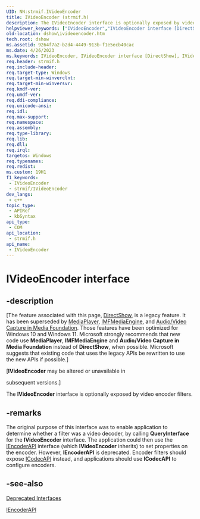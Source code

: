 ```yaml
---
UID: NN:strmif.IVideoEncoder
title: IVideoEncoder (strmif.h)
description: The IVideoEncoder interface is optionally exposed by video encoder filters.
helpviewer_keywords: ["IVideoEncoder","IVideoEncoder interface [DirectShow]","IVideoEncoder interface [DirectShow]","described","dshow.ivideoencoder","strmif/IVideoEncoder"]
old-location: dshow\ivideoencoder.htm
tech.root: dshow
ms.assetid: 9264f7a2-b2d4-4449-913b-f1e5ecb40cac
ms.date: 4/26/2023
ms.keywords: IVideoEncoder, IVideoEncoder interface [DirectShow], IVideoEncoder interface [DirectShow],described, dshow.ivideoencoder, strmif/IVideoEncoder
req.header: strmif.h
req.include-header: 
req.target-type: Windows
req.target-min-winverclnt: 
req.target-min-winversvr: 
req.kmdf-ver: 
req.umdf-ver: 
req.ddi-compliance: 
req.unicode-ansi: 
req.idl: 
req.max-support: 
req.namespace: 
req.assembly: 
req.type-library: 
req.lib: 
req.dll: 
req.irql: 
targetos: Windows
req.typenames: 
req.redist: 
ms.custom: 19H1
f1_keywords:
 - IVideoEncoder
 - strmif/IVideoEncoder
dev_langs:
 - c++
topic_type:
 - APIRef
 - kbSyntax
api_type:
 - COM
api_location:
 - strmif.h
api_name:
 - IVideoEncoder
---
```


# IVideoEncoder interface


## -description

\[The feature associated with this page, [DirectShow](/windows/win32/directshow/directshow), is a legacy feature. It has been superseded by [MediaPlayer](/uwp/api/Windows.Media.Playback.MediaPlayer), [IMFMediaEngine](/windows/win32/api/mfmediaengine/nn-mfmediaengine-imfmediaengine), and [Audio/Video Capture in Media Foundation](windows/win32/medfound/audio-video-capture-in-media-foundation). Those features have been optimized for Windows 10 and Windows 11. Microsoft strongly recommends that new code use **MediaPlayer**, **IMFMediaEngine** and **Audio/Video Capture in Media Foundation** instead of **DirectShow**, when possible. Microsoft suggests that existing code that uses the legacy APIs be rewritten to use the new APIs if possible.\]

<p class="CCE_Message">[<b>IVideoEncoder</b> may be altered or unavailable in 

subsequent versions.]

The <b>IVideoEncoder</b> interface is optionally exposed by video encoder filters.

## -remarks

The original purpose of this interface was to enable application to determine whether a filter was a video decoder, by calling <b>QueryInterface</b> for the <b>IVideoEncoder</b> interface. The application could then use the <a href="/windows/desktop/api/strmif/nn-strmif-iencoderapi">IEncoderAPI</a> interface (which <b>IVideoEncoder</b> inherits) to set properties on the encoder. However, <b>IEncoderAPI</b> is deprecated. Encoder filters should expose <a href="/windows/desktop/api/strmif/nn-strmif-icodecapi">ICodecAPI</a> instead, and applications should use <b>ICodecAPI</b> to configure encoders.

## -see-also

<a href="/windows/desktop/DirectShow/deprecated-interfaces">Deprecated Interfaces</a>



<a href="/windows/desktop/api/strmif/nn-strmif-iencoderapi">IEncoderAPI</a>